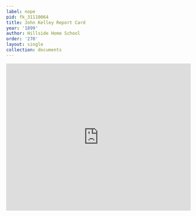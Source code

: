 ```yaml
---
label: nope
pid: fk_31110064
title: John Kelley Report Card
year: '1899'
author: Hillside Home School
order: '270'
layout: single
collection: documents
---
```

<iframe src="https://northwestern.app.box.com/embed/s/ngimm8iick47kw44f3hqs88vhco7xeu2?sortColumn=date&view=list" width="500" height="400" frameborder="0" allowfullscreen webkitallowfullscreen msallowfullscreen></iframe>
